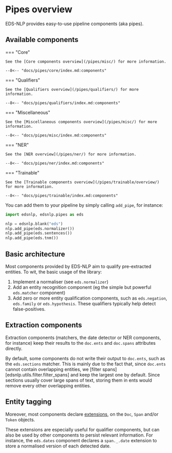 # Pipes overview

EDS-NLP provides easy-to-use pipeline components (aka pipes).

## Available components

<!-- --8<-- [start:components] -->

=== "Core"

    See the [Core components overview](/pipes/misc/) for more information.

    --8<-- "docs/pipes/core/index.md:components"

=== "Qualifiers"

    See the [Qualifiers overview](/pipes/qualifiers/) for more information.

    --8<-- "docs/pipes/qualifiers/index.md:components"

=== "Miscellaneous"

    See the [Miscellaneous components overview](/pipes/misc/) for more information.

    --8<-- "docs/pipes/misc/index.md:components"

=== "NER"

    See the [NER overview](/pipes/ner/) for more information.

    --8<-- "docs/pipes/ner/index.md:components"

=== "Trainable"

    See the [Trainable components overview](/pipes/trainable/overview/) for more information.

    --8<-- "docs/pipes/trainable/index.md:components"

<!-- --8<-- [end:components] -->

You can add them to your pipeline by simply calling `add_pipe`, for instance:

```python
import edsnlp, edsnlp.pipes as eds

nlp = edsnlp.blank("eds")
nlp.add_pipe(eds.normalizer())
nlp.add_pipe(eds.sentences())
nlp.add_pipe(eds.tnm())
```

## Basic architecture

Most components provided by EDS-NLP aim to qualify pre-extracted entities. To wit, the basic usage of the library:

1. Implement a normaliser (see `eds.normalizer`)
2. Add an entity recognition component (eg the simple but powerful `eds.matcher` component)
3. Add zero or more entity qualification components, such as `eds.negation`, `eds.family` or `eds.hypothesis`. These qualifiers typically help detect false-positives.

## Extraction components

Extraction components (matchers, the date detector or NER components, for instance) keep their results to the `doc.ents` and `doc.spans` attributes directly.

By default, some components do not write their output to `doc.ents`, such as the `eds.sections` matcher. This is mainly due to the fact that, since `doc.ents` cannot contain overlapping entities, we [filter spans][edsnlp.utils.filter.filter_spans] and keep the largest one by default. Since sections usually cover large spans of text, storing them in ents would remove every other overlapping entities.

## Entity tagging

Moreover, most components declare [extensions](https://spacy.io/usage/processing-components#custom-components-attributes), on the `Doc`, `Span` and/or `Token` objects.

These extensions are especially useful for qualifier components, but can also be used by other components to persist relevant information. For instance, the `eds.dates` component declares a `span._.date` extension to store a normalised version of each detected date.
